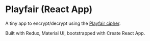 # Playfair (React App)

A tiny app to encrypt/decrypt using the [Playfair cipher](https://en.wikipedia.org/wiki/Playfair_cipher).

Built with Redux, Material UI, bootstrapped with Create React App.
